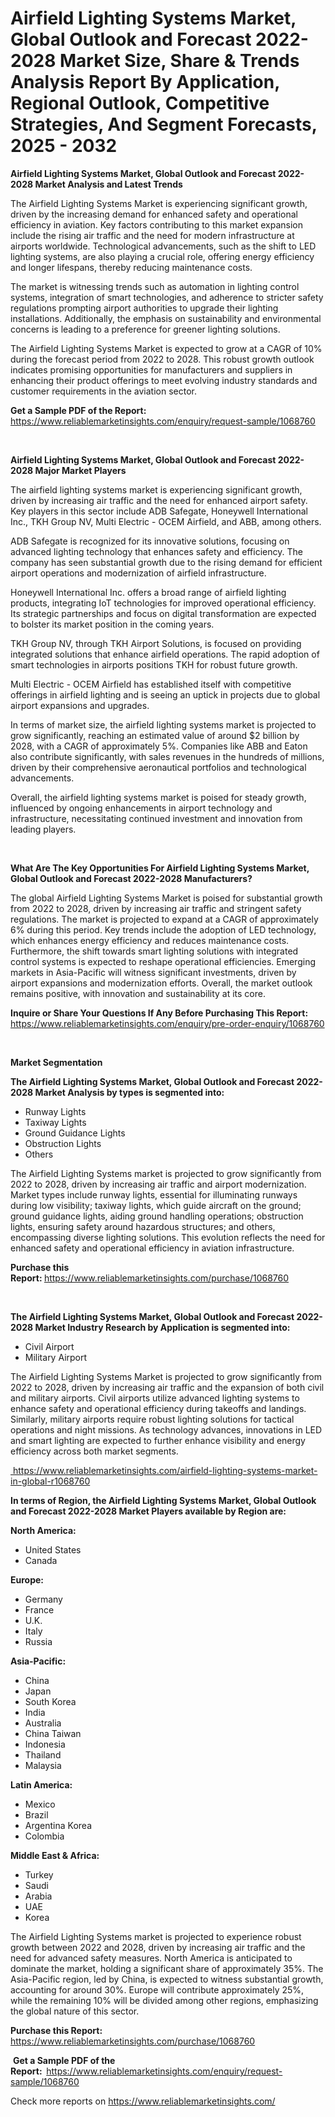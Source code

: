 <p><h1>Airfield Lighting Systems Market, Global Outlook and Forecast 2022-2028 Market Size, Share & Trends Analysis Report By Application, Regional Outlook, Competitive Strategies, And Segment Forecasts, 2025 - 2032</h1></p><p><strong>Airfield Lighting Systems Market, Global Outlook and Forecast 2022-2028 Market Analysis and Latest Trends</strong></p>
<p><p>The Airfield Lighting Systems Market is experiencing significant growth, driven by the increasing demand for enhanced safety and operational efficiency in aviation. Key factors contributing to this market expansion include the rising air traffic and the need for modern infrastructure at airports worldwide. Technological advancements, such as the shift to LED lighting systems, are also playing a crucial role, offering energy efficiency and longer lifespans, thereby reducing maintenance costs.</p><p>The market is witnessing trends such as automation in lighting control systems, integration of smart technologies, and adherence to stricter safety regulations prompting airport authorities to upgrade their lighting installations. Additionally, the emphasis on sustainability and environmental concerns is leading to a preference for greener lighting solutions.</p><p>The Airfield Lighting Systems Market is expected to grow at a CAGR of 10% during the forecast period from 2022 to 2028. This robust growth outlook indicates promising opportunities for manufacturers and suppliers in enhancing their product offerings to meet evolving industry standards and customer requirements in the aviation sector.</p></p>
<p><strong>Get a Sample PDF of the Report:&nbsp;</strong> <a href="https://www.reliablemarketinsights.com/enquiry/request-sample/1068760?utm_campaign=2218&utm_medium=2&utm_source=Github&utm_content=ia&utm_term=21032025&utm_id=airfield-lighting-systems-market-global-outlook-and-forecast-2022-2028">https://www.reliablemarketinsights.com/enquiry/request-sample/1068760</a></p>
<p>&nbsp;</p>
<p><strong>Airfield Lighting Systems Market, Global Outlook and Forecast 2022-2028 Major Market Players</strong></p>
<p><p>The airfield lighting systems market is experiencing significant growth, driven by increasing air traffic and the need for enhanced airport safety. Key players in this sector include ADB Safegate, Honeywell International Inc., TKH Group NV, Multi Electric - OCEM Airfield, and ABB, among others.</p><p>ADB Safegate is recognized for its innovative solutions, focusing on advanced lighting technology that enhances safety and efficiency. The company has seen substantial growth due to the rising demand for efficient airport operations and modernization of airfield infrastructure.</p><p>Honeywell International Inc. offers a broad range of airfield lighting products, integrating IoT technologies for improved operational efficiency. Its strategic partnerships and focus on digital transformation are expected to bolster its market position in the coming years.</p><p>TKH Group NV, through TKH Airport Solutions, is focused on providing integrated solutions that enhance airfield operations. The rapid adoption of smart technologies in airports positions TKH for robust future growth.</p><p>Multi Electric - OCEM Airfield has established itself with competitive offerings in airfield lighting and is seeing an uptick in projects due to global airport expansions and upgrades.</p><p>In terms of market size, the airfield lighting systems market is projected to grow significantly, reaching an estimated value of around $2 billion by 2028, with a CAGR of approximately 5%. Companies like ABB and Eaton also contribute significantly, with sales revenues in the hundreds of millions, driven by their comprehensive aeronautical portfolios and technological advancements.</p><p>Overall, the airfield lighting systems market is poised for steady growth, influenced by ongoing enhancements in airport technology and infrastructure, necessitating continued investment and innovation from leading players.</p></p>
<p>&nbsp;</p>
<p><strong>What Are The Key Opportunities For Airfield Lighting Systems Market, Global Outlook and Forecast 2022-2028 Manufacturers?</strong></p>
<p><p>The global Airfield Lighting Systems Market is poised for substantial growth from 2022 to 2028, driven by increasing air traffic and stringent safety regulations. The market is projected to expand at a CAGR of approximately 6% during this period. Key trends include the adoption of LED technology, which enhances energy efficiency and reduces maintenance costs. Furthermore, the shift towards smart lighting solutions with integrated control systems is expected to reshape operational efficiencies. Emerging markets in Asia-Pacific will witness significant investments, driven by airport expansions and modernization efforts. Overall, the market outlook remains positive, with innovation and sustainability at its core.</p></p>
<p><strong>Inquire or Share Your Questions If Any Before Purchasing This Report:</strong> <a href="https://www.reliablemarketinsights.com/enquiry/pre-order-enquiry/1068760?utm_campaign=2218&utm_medium=2&utm_source=Github&utm_content=ia&utm_term=21032025&utm_id=airfield-lighting-systems-market-global-outlook-and-forecast-2022-2028">https://www.reliablemarketinsights.com/enquiry/pre-order-enquiry/1068760</a></p>
<p>&nbsp;</p>
<p><strong>Market Segmentation</strong></p>
<p><strong>The Airfield Lighting Systems Market, Global Outlook and Forecast 2022-2028 Market Analysis by types is segmented into:</strong></p>
<p><ul><li>Runway Lights</li><li>Taxiway Lights</li><li>Ground Guidance Lights</li><li>Obstruction Lights</li><li>Others</li></ul></p>
<p><p>The Airfield Lighting Systems market is projected to grow significantly from 2022 to 2028, driven by increasing air traffic and airport modernization. Market types include runway lights, essential for illuminating runways during low visibility; taxiway lights, which guide aircraft on the ground; ground guidance lights, aiding ground handling operations; obstruction lights, ensuring safety around hazardous structures; and others, encompassing diverse lighting solutions. This evolution reflects the need for enhanced safety and operational efficiency in aviation infrastructure.</p></p>
<p><strong>Purchase this Report:&nbsp;</strong><a href="https://www.reliablemarketinsights.com/purchase/1068760?utm_campaign=2218&utm_medium=2&utm_source=Github&utm_content=ia&utm_term=21032025&utm_id=airfield-lighting-systems-market-global-outlook-and-forecast-2022-2028">https://www.reliablemarketinsights.com/purchase/1068760</a></p>
<p>&nbsp;</p>
<p><strong>The Airfield Lighting Systems Market, Global Outlook and Forecast 2022-2028 Market Industry Research by Application is segmented into:</strong></p>
<p><ul><li>Civil Airport</li><li>Military Airport</li></ul></p>
<p><p>The Airfield Lighting Systems Market is projected to grow significantly from 2022 to 2028, driven by increasing air traffic and the expansion of both civil and military airports. Civil airports utilize advanced lighting systems to enhance safety and operational efficiency during takeoffs and landings. Similarly, military airports require robust lighting solutions for tactical operations and night missions. As technology advances, innovations in LED and smart lighting are expected to further enhance visibility and energy efficiency across both market segments.</p></p>
<p><a href="https://www.reliablemarketinsights.com/airfield-lighting-systems-market-in-global-r1068760?utm_campaign=2218&utm_medium=2&utm_source=Github&utm_content=ia&utm_term=21032025&utm_id=airfield-lighting-systems-market-global-outlook-and-forecast-2022-2028">&nbsp;https://www.reliablemarketinsights.com/airfield-lighting-systems-market-in-global-r1068760</a></p>
<p><strong>In terms of Region, the Airfield Lighting Systems Market, Global Outlook and Forecast 2022-2028 Market Players available by Region are:</strong></p>
<p>
    <p> <strong> North America: </strong>
        <ul>
            <li>United States</li>
            <li>Canada</li>
        </ul>
        </p> 
    <p> <strong> Europe: </strong>
        <ul>
            <li>Germany</li>
            <li>France</li>
            <li>U.K.</li>
            <li>Italy</li>
            <li>Russia</li>
        </ul>
        </p> 
    <p> <strong> Asia-Pacific: </strong>
        <ul>
            <li>China</li>
            <li>Japan</li>
            <li>South Korea</li>
            <li>India</li>
            <li>Australia</li>
            <li>China Taiwan</li>
            <li>Indonesia</li>
            <li>Thailand</li>
            <li>Malaysia</li>
        </ul>
        </p> 
    <p> <strong> Latin America: </strong>
        <ul>
            <li>Mexico</li>
            <li>Brazil</li>
            <li>Argentina Korea</li>
            <li>Colombia</li>
        </ul>
        </p> 
    <p> <strong> Middle East & Africa: </strong>
        <ul>
            <li>Turkey</li>
            <li>Saudi</li>
            <li>Arabia</li>
            <li>UAE</li>
            <li>Korea</li>
        </ul>
    </p>
    </p>
<p><p>The Airfield Lighting Systems market is projected to experience robust growth between 2022 and 2028, driven by increasing air traffic and the need for advanced safety measures. North America is anticipated to dominate the market, holding a significant share of approximately 35%. The Asia-Pacific region, led by China, is expected to witness substantial growth, accounting for around 30%. Europe will contribute approximately 25%, while the remaining 10% will be divided among other regions, emphasizing the global nature of this sector.</p></p>
<p><strong>Purchase this Report: </strong><a href="https://www.reliablemarketinsights.com/purchase/1068760?utm_campaign=2218&utm_medium=2&utm_source=Github&utm_content=ia&utm_term=21032025&utm_id=airfield-lighting-systems-market-global-outlook-and-forecast-2022-2028">https://www.reliablemarketinsights.com/purchase/1068760</a></p>
<p>&nbsp;<strong>Get a Sample PDF of the Report:&nbsp;&nbsp;</strong><a href="https://www.reliablemarketinsights.com/enquiry/request-sample/1068760?utm_campaign=2218&utm_medium=2&utm_source=Github&utm_content=ia&utm_term=21032025&utm_id=airfield-lighting-systems-market-global-outlook-and-forecast-2022-2028">https://www.reliablemarketinsights.com/enquiry/request-sample/1068760</a></p>
<p><strong></strong></p>
<p>Check more reports on <a href="https://www.reliablemarketinsights.com/?utm_campaign=2218&utm_medium=2&utm_source=Github&utm_content=ia&utm_term=21032025&utm_id=airfield-lighting-systems-market-global-outlook-and-forecast-2022-2028">https://www.reliablemarketinsights.com/</a></p>